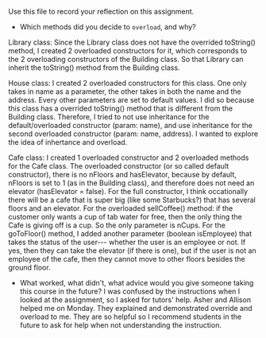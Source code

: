 Use this file to record your reflection on this assignment.

- Which methods did you decide to `overload`, and why?

Library class: 
Since the Library class does not have the overrided toString() method, I created 2 overloaded constructors for it, which corresponds to the 2 overloading constructors of the Building class. So that Library can inherit the toString() method from the Building class.

House class:
I created 2 overloaded constructors for this class. One only takes in name as a parameter, the other takes in both the name and the address. Every other parameters are set to default values. I did so because this class has a overrided toString() method that is different from the Building class. Therefore, I tried to not use inheritance for the default/overloaded constructor (param: name), and use inheritance for the second overloaded constructor (param: name, address). I wanted to explore the idea of inhertance and overload.

Cafe class: 
I created 1 overloaded constructor and 2 overloaded methods for the Cafe class. The overloaded constructor (or so called default constructor), there is no nFloors and hasElevator, because by default, nFloors is set to 1 (as in the Building class), and therefore does not need an elevator (hasElevator = false). For the full constructor, I think occationally there will be a cafe that is super big (like some Starbucks?) that has several floors and an elevator. 
For the overloaded sellCoffee() method: if the customer only wants a cup of tab water for free, then the only thing the Cafe is giving off is a cup. So the only parameter is nCups.
For the goToFloor() method, I added another parameter (boolean isEmployee) that takes the status of the user--- whether the user is an employee or not. If yes, then they can take the elevator (if there is one), but if the user is not an employee of the cafe, then they cannot move to other floors besides the ground floor.


- What worked, what didn't, what advice would you give someone taking this course in the future?
I was confused by the instructions when I looked at the assignment, so I asked for tutors' help. Asher and Allison helped me on Monday. They explained and demonstrated override and overload to me. They are so helpful so I recommend students in the future to ask for help when not understanding the instruction.